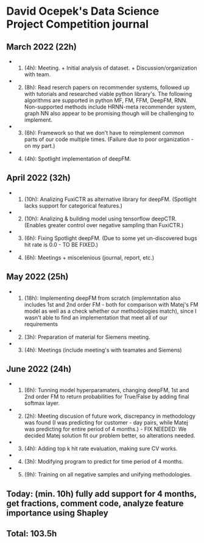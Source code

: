 # David Ocepek's Data Science Project Competition journal

## March 2022 (22h)

* 1. (4h): Meeting. + Initial analysis of dataset. + Discussion/organization with team.
* 2. (8h): Read reserch papers on recommender systems, followed up with tutorials and researched viable python library's. The following algorithms are supported in python MF, FM, FFM, DeepFM, RNN. Non-supported methods include HRNN-meta recommender system, graph NN also appear to be promising though will be challenging to implement.
* 3. (6h): Framework so that we don't have to reimplement common parts of our code multiple times. (Failure due to poor organization - on my part.) 
* 4. (4h): Spotlight implementation of deepFM.

## April 2022 (32h)

* 1. (10h): Analizing FuxiCTR as alternative library for deepFM. (Spotlight lacks support for categorical features.)
* 2. (10h): Analizing & building model using tensorflow deepCTR. (Enables greater control over negative sampling than FuxiCTR.)
* 3. (6h): Fixing Spotlight deepFM. (Due to some yet un-discovered bugs hit rate is 0.0 - TO BE FIXED.)
* 4. (6h): Meetings + miscelenious (journal, report, etc.)

## May 2022 (25h)

* 1. (18h): Implementing deepFM from scratch (implemntation also includes 1st and 2nd order FM - both for comparison with Matej's FM model as well as a check whether our methodologies match), since I wasn't able to find an implementation that meet all of our requirements
* 2. (3h): Preparation of material for Siemens meeting.
* 3. (4h): Meetings (include meeting's with teamates and Siemens)

## June 2022 (24h)

* 1. (6h): Tunning model hyperparamaters, changing deepFM, 1st and 2nd order FM to return probabilities for True/False by adding final softmax layer.
* 2. (2h): Meeting discusion of future work, discrepancy in methodology was found (I was predicting for customer - day pairs, while Matej was predicting for entire period of 4 months.) - FIX NEEDED: We decided Matej solution fit our problem better, so alterations needed.
* 3. (4h): Adding top k hit rate evaluation, making sure CV works.
* 4. (3h): Modifying program to predict for time period of 4 months.
* 5. (9h): Training on all negative samples and unifying methodologies.

## Today: (min. 10h) fully add support for 4 months, get fractions, comment code, analyze feature importance using Shapley

## Total: 103.5h
